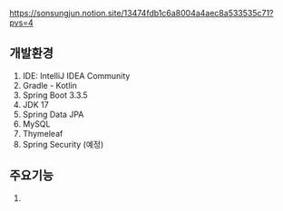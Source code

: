 https://sonsungjun.notion.site/13474fdb1c6a8004a4aec8a533535c71?pvs=4

## 개발환경
1. IDE: IntelliJ IDEA Community
2. Gradle - Kotlin
3. Spring Boot 3.3.5
4. JDK 17
5. Spring Data JPA
6. MySQL
7. Thymeleaf
8. Spring Security (예정)

## 주요기능
1. 
